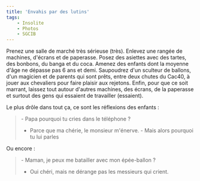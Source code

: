 ```yaml
---
title: 'Envahis par des lutins'
tags:
    - Insolite
    - Photos
    - SGCIB
---
```


Prenez une salle de marché très sérieuse (très). Enlevez une rangée de machines,
d'écrans et de paperasse. Posez des asiettes avec des tartes, des bonbons, du
banga et du coca. Amenez des enfants dont la moyenne d'âge ne dépasse pas 6 ans
et demi. Saupoudrez d'un sculteur de ballons, d'un magicien et de parents qui
sont prêts, entre deux chutes du Cac40, à jouer aux chevaliers pour faire
plaisir aux rejetons. Enfin, pour que ce soit marrant, laissez tout autour
d'autres machines, des écrans, de la paperasse et surtout des gens qui essaient
de travailler (essaient).

Le plus drôle dans tout ça, ce sont les réflexions des enfants :

> &#45; Papa pourquoi tu cries dans le téléphone ?
>
> -   Parce que ma chérie, le monsieur m'énerve. - Mais alors pourquoi tu lui
>     parles

Ou encore :

> &#45; Maman, je peux me batailler avec mon épée-ballon ?
>
> -   Oui chéri, mais ne dérange pas les messieurs qui crient.

